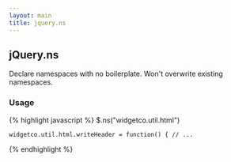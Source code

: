 ```yaml
---
layout: main
title: jquery.ns
---
```


## jQuery.ns

Declare namespaces with no boilerplate.
Won't overwrite existing namespaces.

### Usage

{% highlight javascript %}
    $.ns("widgetco.util.html")
    
    widgetco.util.html.writeHeader = function() { // ...
{% endhighlight %}
